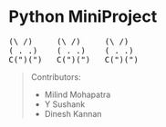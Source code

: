 # Python MiniProject

<pre>
(\ /)	  (\ /)     (\ /)
( . .)	  ( . .)    ( . .)	
C(")(")	  C(")(")   C(")(")	
</pre>
> Contributors:
> - Milind Mohapatra
> - Y Sushank
> - Dinesh Kannan

